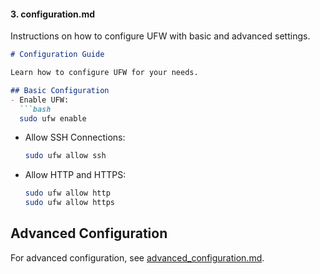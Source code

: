 
#### 3. **configuration.md**
Instructions on how to configure UFW with basic and advanced settings.
```markdown
# Configuration Guide

Learn how to configure UFW for your needs.

## Basic Configuration
- Enable UFW:
  ```bash
  sudo ufw enable
  ```

- Allow SSH Connections:
  ```bash
  sudo ufw allow ssh
  ```

- Allow HTTP and HTTPS:
  ```bash
  sudo ufw allow http
  sudo ufw allow https
  ```

## Advanced Configuration
For advanced configuration, see [advanced_configuration.md](advanced_configuration.md).
